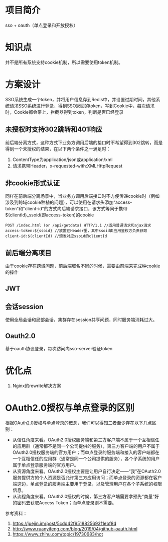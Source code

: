 # 项目简介
sso + oauth（单点登录和开放授权）

# 知识点
并不是所有系统支持cookie机制，所以需要使用token机制。

# 方案设计
SSO系统生成一个token，并将用户信息存到Redis中，并设置过期时间，其他系统请求SSO系统进行登录，得到SSO返回的token，写到Cookie中，每次请求时，Cookie都会带上，拦截器得到token，判断是否已经登录

## 未授权时支持302跳转和401响应
前后端分离方式，这种方式下业务方调用后端的接口时不希望得到302跳转，而是得到一个未授权的结果，在以下两个条件之一满足时：
1. ContentType为application/json或application/xml
2. 请求携带Header，x-requested-with:XMLHttpRequest

## 非cookie形式认证
同样在前后端分离场景中，当业务方调用后端接口时不方便传递cookie时（例如涉及到跨域cookie种植的问题），可以使用在请求头添加“access-token”和"client-id"的方式向后端请求接口，该方式等同于携带${clientId}_ssoid(即access-token)的cookie
```
POST /index.html (or /api/getdata) HTTP/1.1 //适用普通请求和ajax请求
access-token:${ssoid} //放置在Header里，其中ssoid由应用鉴权方负责获取
client-id:$(clientId) //颁发对应ssoid的clientId
```

## 前后端分离项目
由于cookie存在跨域问题，前后端域名不同的时候，需要由前端来完成种cookie的操作

## JWT

## 会话session
使用全局会话和局部会话，集群存在session共享问题，同时服务端消耗过大。

## Oauth2.0
基于oauth协议登录，每次访问向sso-server验证token

# 优化点
1. Nginx的rewrite解决方案

# OAuth2.0授权与单点登录的区别
根据OAuth2.0授权与单点登录的概念，我们可以得知二者至少存在以下几点区别：

- 从信任角度来看。OAuth2.0授权服务端和第三方客户端不属于一个互相信任的应用群（通常都不是同一个公司提供的服务），第三方客户端的用户不属于OAuth2.0授权服务端的官方用户；而单点登录的服务端和接入的客户端都在一个互相信任的应用群（通常是同一个公司提供的服务），各个子系统的用户属于单点登录服务端的官方用户。
- 从资源角度来看。OAuth2.0授权主要是让用户自行决定——“我”在OAuth2.0服务提供方的个人资源是否允许第三方应用访问；而单点登录的资源都在客户端这边，单点登录的服务端主要用于登录，以及管理用户在各个子系统的权限信息。
- 从流程角度来看。OAuth2.0授权的时候，第三方客户端需要拿预先“商量”好的密码去获取Access Token；而单点登录则不需要。


参考资料：
1. https://juejin.im/post/5cdd42f9518825693f1ebf8d
2. http://www.ruanyifeng.com/blog/2019/04/github-oauth.html
3. https://www.zhihu.com/topic/19730683/hot